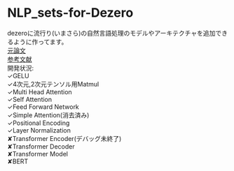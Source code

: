 # NLP_sets-for-Dezero
dezeroに流行り(いまさら)の自然言語処理のモデルやアーキテクチャを追加できるように作ってます。<br>
[元論文](https://arxiv.org/abs/1706.03762)<br>
[参考文献](https://qiita.com/halhorn/items/c91497522be27bde17ce)<br>
開発状況:<br>
✓GELU<br>
✓4次元,2次元テンソル用Matmul<br>
✓Multi Head Attention<br>
✓Self Attention<br>
✓Feed Forward Network<br>
✓Simple Attention(消去済み)<br>
✓Positional Encoding<br>
✓Layer Normalization<br>
✘Transformer Encoder(デバッグ未終了)<br>
✘Transformer Decoder<br>
✘Transformer Model<br>
✘BERT
